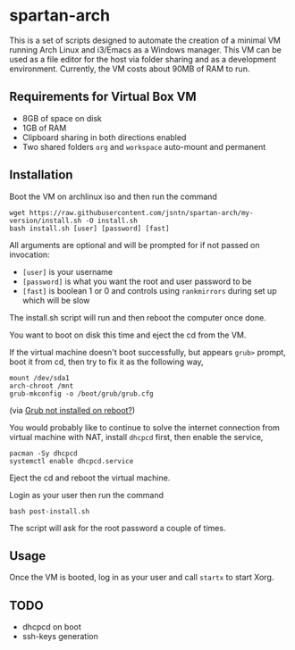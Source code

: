 # spartan-arch

This is a set of scripts designed to automate the creation of a minimal VM running Arch Linux and i3/Emacs as a Windows manager. This VM can be used as a file editor for the  host via folder sharing and as a development environment. Currently, the VM costs about 90MB of RAM to run.

## Requirements for Virtual Box VM
- 8GB of space on disk
- 1GB of RAM
- Clipboard sharing in both directions enabled
- Two shared folders `org` and `workspace` auto-mount and permanent

## Installation
Boot the VM on archlinux iso and then run the command
```shell
wget https://raw.githubusercontent.com/jsntn/spartan-arch/my-version/install.sh -O install.sh
bash install.sh [user] [password] [fast]
```
All arguments are optional and will be prompted for if not passed on invocation:
- `[user]` is your username
- `[password]` is what you want the root and user password to be
- `[fast]` is boolean 1 or 0 and controls using `rankmirrors` during set up which will be slow

The install.sh script will run and then reboot the computer once done.

You want to boot on disk this time and eject the cd from the VM.

If the virtual machine doesn't boot successfully, but appears `grub>` prompt, boot it from cd, then try to fix it as the following way,

```shell
mount /dev/sda1
arch-chroot /mnt
grub-mkconfig -o /boot/grub/grub.cfg
```

(via [Grub not installed on reboot?](https://github.com/abrochard/spartan-arch/issues/1))

You would probably like to continue to solve the internet connection from virtual machine with NAT, install `dhcpcd` first, then enable the service,

```shell
pacman -Sy dhcpcd
systemctl enable dhcpcd.service
```

Eject the cd and reboot the virtual machine.

Login as your user then run the command
```shell
bash post-install.sh
```
The script will ask for the root password a couple of times.

## Usage
Once the VM is booted, log in as your user and call `startx` to start Xorg.

## TODO
- dhcpcd on boot
- ssh-keys generation
